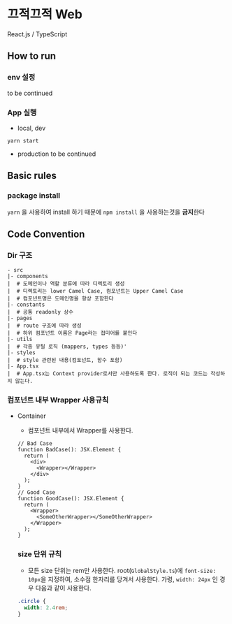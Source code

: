 # 끄적끄적 Web

React.js / TypeScript

## How to run

### env 설정

to be continued

### App 실행

- local, dev

```shell
yarn start
```

- production
  to be continued

## Basic rules

### package install

`yarn` 을 사용하여 install 하기 때문에 `npm install` 을 사용하는것을 **금지**한다

## Code Convention

### Dir 구조

```text
- src
|- components
|  # 도메인이나 역할 분류에 따라 디렉토리 생성
|  # 디렉토리는 lower Camel Case, 컴포넌트는 Upper Camel Case
|  # 컴포넌트명은 도메인명을 항상 포함한다
|- constants
|  # 공통 readonly 상수
|- pages
|  # route 구조에 따라 생성
|  # 하위 컴포넌트 이름은 Page라는 접미어를 붙인다
|- utils
|  # 각종 유틸 로직 (mappers, types 등등)'
|- styles
|  # style 관련된 내용(컴포넌트, 함수 포함)
|- App.tsx
|  # App.tsx는 Context provider로서만 사용하도록 한다. 로직이 되는 코드는 작성하지 않는다.
```

### 컴포넌트 내부 Wrapper 사용규칙

- Container

  - 컴포넌트 내부에서 Wrapper를 사용한다.

  ```tsx
  // Bad Case
  function BadCase(): JSX.Element {
    return (
      <div>
        <Wrapper></Wrapper>
      </div>
    );
  }
  // Good Case
  function GoodCase(): JSX.Element {
    return (
      <Wrapper>
        <SomeOtherWrapper></SomeOtherWrapper>
      </Wrapper>
    );
  }
  ```

  ### size 단위 규칙

  - 모든 size 단위는 rem만 사용한다.
    root(`GlobalStyle.ts`)에 `font-size: 10px`을 지정하여, 소수점 한자리를 당겨서 사용한다.
    가령, `width: 24px` 인 경우 다음과 같이 사용한다.

  ```css
  .circle {
    width: 2.4rem;
  }
  ```
